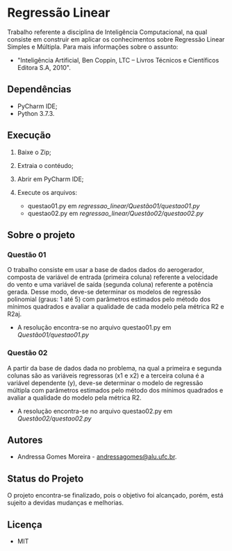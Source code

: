 # Regressão Linear
Trabalho referente a disciplina de Inteligência Computacional, na qual consiste em construir  em aplicar os conhecimentos sobre Regressão Linear Simples e Múltipla. Para mais informações sobre o assunto: 

- "Inteligência Artificial, Ben Coppin, LTC – Livros Técnicos e Científicos Editora S.A, 2010".

## Dependências
- PyCharm IDE;
- Python 3.7.3.

## Execução
1. Baixe o Zip;
2. Extraia o contéudo;
3. Abrir em PyCharm IDE;
4. Execute os arquivos:

    - questao01.py em *regressao_linear/Questão01/questao01.py*
    - questao02.py em *regressao_linear/Questão02/questao02.py*

## Sobre o projeto

### Questão 01

O trabalho consiste em usar a base de dados dados do aerogerador, composta de variável de entrada (primeira coluna) referente a velocidade do vento e uma variável de saída (segunda coluna) referente a potência gerada. Desse modo, deve-se determinar os modelos de regressão polinomial (graus: 1 até 5) com parâmetros estimados pelo método dos mínimos quadrados e avaliar a qualidade de cada modelo pela métrica R2 e R2aj.

   - A resolução encontra-se no arquivo questao01.py em *Questão01/questao01.py*

### Questão 02

A partir da base de dados dada no problema, na qual a primeira e segunda colunas são as variáveis regressoras (x1 e x2) e a terceira coluna é a variável dependente (y), deve-se determinar o modelo de regressão múltipla com parâmetros estimados pelo método dos mínimos quadrados e avaliar a qualidade do modelo pela métrica R2.

   - A resolução encontra-se no arquivo questao02.py em *Questão02/questao02.py*

## Autores
- Andressa Gomes Moreira - andressagomes@alu.ufc.br.

## Status do Projeto
O projeto encontra-se finalizado, pois o objetivo foi alcançado, porém, está sujeito a devidas mudanças e melhorias. 

## Licença
- MIT
